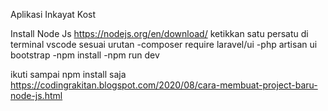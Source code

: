 Aplikasi Inkayat Kost

Install Node Js https://nodejs.org/en/download/
ketikkan satu persatu di terminal vscode
sesuai urutan
-composer require laravel/ui
-php artisan ui bootstrap
-npm install
-npm run dev

ikuti sampai npm install saja
https://codingrakitan.blogspot.com/2020/08/cara-membuat-project-baru-node-js.html
